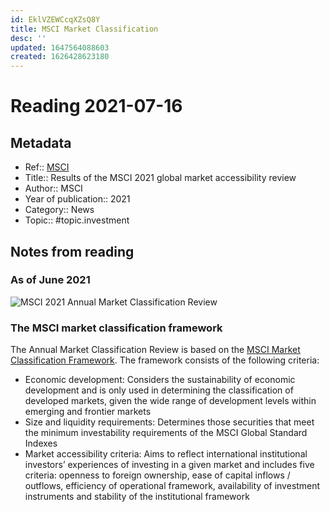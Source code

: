 ```yaml
---
id: EklVZEWCcqXZsQ8Y
title: MSCI Market Classification
desc: ''
updated: 1647564088603
created: 1626428623180
---
```

# Reading 2021-07-16

## Metadata

- Ref:: [MSCI](https://www.msci.com/market-classification)
- Title:: Results of the MSCI 2021 global market accessibility review
- Author:: MSCI
- Year of publication:: 2021
- Category:: News
- Topic:: #topic.investment

## Notes from reading

### As of June 2021

![MSCI 2021 Annual Market Classification Review](https://www.msci.com/documents/1296102/21550762/Market-Classification-Chart.svg/d962fd31-7b73-75b1-613c-2bcc463921bc?t=1622190125185)

### The MSCI market classification framework
The Annual Market Classification Review is based on the [MSCI Market Classification Framework](https://www.msci.com/documents/1296102/1330218/MSCI_MARKET_CLASSIFICATION_FRAMEWORK_2021.pdf). The framework consists of the following criteria:
- Economic development: Considers the sustainability of economic development and is only used in determining the classification of developed markets, given the wide range of development levels within emerging and frontier markets
- Size and liquidity requirements: Determines those securities that meet the minimum investability requirements of the MSCI Global Standard Indexes
- Market accessibility criteria: Aims to reflect international institutional investors’ experiences of investing in a given market and includes five criteria: openness to foreign ownership, ease of capital inflows / outflows, efficiency of operational framework, availability of investment instruments and stability of the institutional framework

